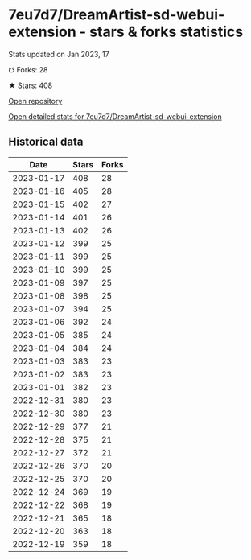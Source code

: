 # 7eu7d7/DreamArtist-sd-webui-extension - stars & forks statistics

Stats updated on Jan 2023, 17

☋ Forks: 28

★ Stars: 408

[Open repository](https://github.com/7eu7d7/DreamArtist-sd-webui-extension)

[Open detailed stats for 7eu7d7/DreamArtist-sd-webui-extension](https://reviewgithub.com/rep/7eu7d7/DreamArtist-sd-webui-extension)

## Historical data
| Date | Stars | Forks |
|------|-------|-------|
| 2023-01-17 | 408 | 28 | 
| 2023-01-16 | 405 | 28 | 
| 2023-01-15 | 402 | 27 | 
| 2023-01-14 | 401 | 26 | 
| 2023-01-13 | 402 | 26 | 
| 2023-01-12 | 399 | 25 | 
| 2023-01-11 | 399 | 25 | 
| 2023-01-10 | 399 | 25 | 
| 2023-01-09 | 397 | 25 | 
| 2023-01-08 | 398 | 25 | 
| 2023-01-07 | 394 | 25 | 
| 2023-01-06 | 392 | 24 | 
| 2023-01-05 | 385 | 24 | 
| 2023-01-04 | 384 | 24 | 
| 2023-01-03 | 383 | 23 | 
| 2023-01-02 | 383 | 23 | 
| 2023-01-01 | 382 | 23 | 
| 2022-12-31 | 380 | 23 | 
| 2022-12-30 | 380 | 23 | 
| 2022-12-29 | 377 | 21 | 
| 2022-12-28 | 375 | 21 | 
| 2022-12-27 | 372 | 21 | 
| 2022-12-26 | 370 | 20 | 
| 2022-12-25 | 370 | 20 | 
| 2022-12-24 | 369 | 19 | 
| 2022-12-22 | 368 | 19 | 
| 2022-12-21 | 365 | 18 | 
| 2022-12-20 | 363 | 18 | 
| 2022-12-19 | 359 | 18 | 

